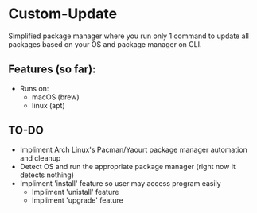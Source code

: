 # Custom-Update
Simplified package manager where you run only 1 command to update all packages based on your OS and package manager on CLI.

## Features (so far):
- Runs on:
  - macOS (brew)
  - linux (apt)

## TO-DO
- Impliment Arch Linux's Pacman/Yaourt package manager automation and cleanup
- Detect OS and run the appropriate package manager (right now it detects nothing)
- Impliment 'install' feature so user may access program easily
  - Impliment 'unistall' feature
  - Impliment 'upgrade' feature
